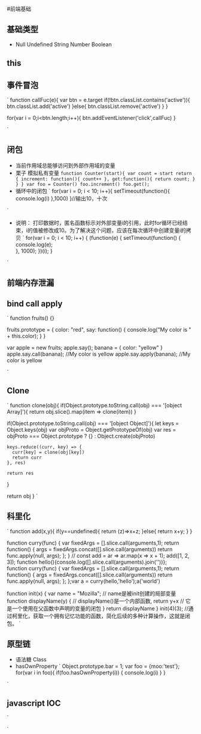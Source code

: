 #前端基础
## 基础类型
- Null Undefined String Number Boolean
## this

## 事件冒泡
`
function callFuc(e){
	var btn = e.target
	if(!btn.classList.contains('active')){
		btn.classList.add('active')
	}else{
	 btn.classList.remove('active')
	}
}

for(var i = 0;i<btn.length;i++){
	btn.addEventListener('click',callFuc)
}

`
## 闭包

- 当前作用域总能够访问到外部作用域的变量
- 栗子 模拟私有变量 
`
function Counter(start){
  var count = start
  return {
    increment: function(){
      count++
    },
    get:function(){
      return count;
    }
  }
}
var foo = Counter()
foo.increment()
foo.get();
`
- 循环中的闭包
`
for(var i = 0; i < 10; i++){
  setTimeout(function(){
    console.log(i)
  },1000)
}//输出10，十次

`
- 说明： 打印数据时，匿名函数标示对外部变量i的引用，此时for循环已经结束，i的值被修改成10。为了解决这个问题，应该在每次循环中创建变量i的拷贝
`
for(var i = 0; i < 10; i++) {
    (function(e) {
        setTimeout(function() {
            console.log(e);  
        }, 1000);
    })(i);
}

`

## 前端内存泄漏
## bind call apply
`
function fruits() {}
 
fruits.prototype = {
    color: "red",
    say: function() {
        console.log("My color is " + this.color);
    }
}
 
var apple = new fruits;
apple.say(); 
banana = {
    color: "yellow"
}
apple.say.call(banana);     //My color is yellow
apple.say.apply(banana);    //My color is yellow

`
## Clone

`
function clone(obj){
  if(Object.prototype.toString.call(obj) === '[object Array]'){
    return obj.slice().map(item => clone(item))
  }

  if(Object.prototype.toString.call(obj) === '[object Object]'){
    let keys = Object.keys(obj)
    var objProto = Object.getPrototypeOf(obj)
    var res = objProto === Object.prototype ? {} : Object.create(objProto)

    keys.reduce((curr, key) => {
      curr[key] = clone(obj[key])
      return curr
    }, res)
    
    return res
  }

  return obj
}
`

## 科里化
`
function add(x,y){
    if(y==undefined){
        return (z)=>x+z;
    }else{
        return x+y;
    }
}

function curry(func) {
  var fixedArgs = [].slice.call(arguments,1);
  return function() {
    args = fixedArgs.concat([].slice.call(arguments))
    return func.apply(null, args);
  };
}
//
const add = ar => ar.map(x => x + 1);
add([1, 2, 3]);
function hello(){console.log([].slice.call(arguments).join(''))};	
function curry(func) {
	  var fixedArgs = [].slice.call(arguments,1);
	  return function() {
	    args = fixedArgs.concat([].slice.call(arguments))
	    return func.apply(null, args);
	  };
	};var a = curry(hello,'hello');a('world')
	
function init(x) {
  var name = "Mozilla"; // name是被init创建的局部变量
  function displayName(y) { // displayName()是一个内部函数,
    return y+x // 它是一个使用在父函数中声明的变量的闭包
  } 
  return displayName
}
init(4)(3);
//通过柯里化，获取一个拥有记忆功能的函数，简化后续的多种计算操作，这就是闭包。
`
## 原型链 
- 语法糖 Class
- hasOwnProperty 
`
Object.prototype.bar = 1;
var foo = {moo:'test'};
for(var i in foo){
    if(foo.hasOwnProperty(i))
    {
        console.log(i)
    }
}

`
## javascript IOC
`

`


